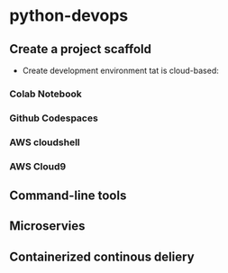 # python-devops

## Create  a project scaffold

* Create development environment tat is cloud-based: 

### Colab Notebook 
### Github Codespaces
### AWS cloudshell
### AWS Cloud9

## Command-line tools

## Microservies

## Containerized continous deliery
